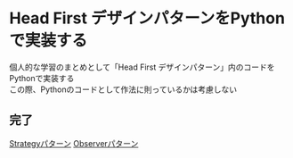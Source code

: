 # Head First デザインパターンをPythonで実装する
個人的な学習のまとめとして「Head First デザインパターン」内のコードをPythonで実装する  
この際、Pythonのコードとして作法に則っているかは考慮しない  

## 完了
[Strategyパターン](/SimUDuck_r2.py)
[Observerパターン](/observer.py)
